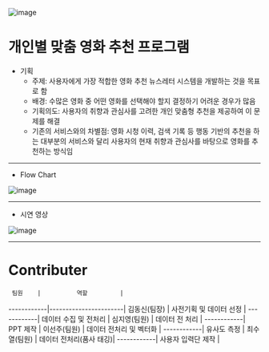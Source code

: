 ![image](https://github.com/KimDong-gue/Command_Movie/assets/116249934/c0ac7c8f-3452-4a97-ba79-78be0a91d7e2)



 # 개인별 맞춤 영화 추천 프로그램

- 기획
  - 주제: 사용자에게 가장 적합한 영화 추천 뉴스레터 시스템을 개발하는 것을 목표로 함
  - 배경: 수많은 영화 중 어떤 영화를 선택해야 할지 결정하기 어려운 경우가 많음 
  - 기획의도: 사용자의 취향과 관심사를 고려한 개인 맞춤형 추천을 제공하여 이 문제를 해결
  - 기존의 서비스와의 차별점: 영화 시청 이력, 검색 기록 등 행동 기반의 추천을 하는 대부분의 서비스와 달리 사용자의 현재 취향과 관심사를 바탕으로 영화를 추천하는 방식임


---

- Flow Chart
  
![image](https://github.com/KimDong-gue/Command_Movie/assets/116249934/1dd41513-3f49-4c34-a3c2-fd64aa2c765c)


---
- 시연 영상

![image](https://github.com/KimDong-gue/Command_Movie/assets/116249934/d1185802-6236-412f-b15a-00428855b774)


---
# Contributer

     팀원    |          역할         |
------------|-----------------------|
김동신(팀장) | 사전기획 및 데이터 선정 |
------------| 데이터 수집 및 전처리   |
심지영(팀원) | 데이터 전 처리         |
------------|  PPT 제작              |
이선주(팀원) | 데이터 전처리 및 벡터화 | 
------------| 유사도 측정            | 
최수열(팀원) | 데이터 전처리(품사 태깅)| 
------------| 사용자 입력단 제작      | 
